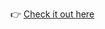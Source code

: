 👉 <a href="https://zeyadgebril.github.io/Responsive-Cart-Checkout-CST/" target="_blank" rel="noopener noreferrer">Check it out here</a>
